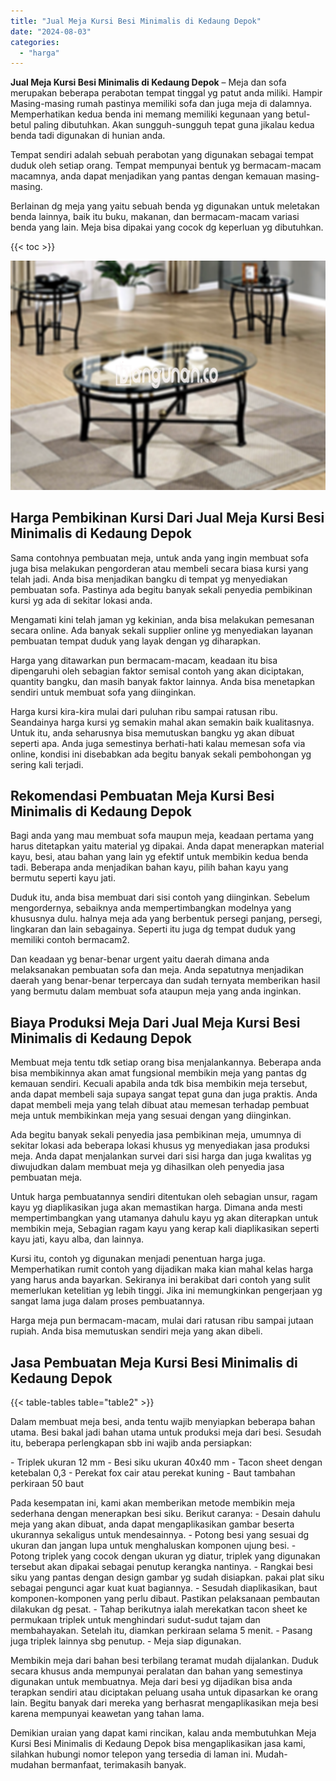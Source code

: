 ```yaml
---
title: "Jual Meja Kursi Besi Minimalis di Kedaung Depok"
date: "2024-08-03"
categories: 
  - "harga"
---
```


**Jual Meja Kursi Besi Minimalis di Kedaung Depok** – Meja dan sofa merupakan beberapa perabotan tempat tinggal yg patut anda miliki. Hampir Masing-masing rumah pastinya memiliki sofa dan juga meja di dalamnya. Memperhatikan kedua benda ini memang memiliki kegunaan yang betul-betul paling dibutuhkan. Akan sungguh-sungguh tepat guna jikalau kedua benda tadi digunakan di hunian anda.

Tempat sendiri adalah sebuah perabotan yang digunakan sebagai tempat duduk oleh setiap orang. Tempat mempunyai bentuk yg bermacam-macam macamnya, anda dapat menjadikan yang pantas dengan kemauan masing-masing.

Berlainan dg meja yang yaitu sebuah benda yg digunakan untuk meletakan benda lainnya, baik itu buku, makanan, dan bermacam-macam variasi benda yang lain. Meja bisa dipakai yang cocok dg keperluan yg dibutuhkan.

{{< toc >}}

![Jual Meja Kursi Besi Minimalis di Kedaung Depok](/images/jual-meja-besi-murah18.png)

## Harga Pembikinan Kursi Dari Jual Meja Kursi Besi Minimalis di Kedaung Depok

Sama contohnya pembuatan meja, untuk anda yang ingin membuat sofa juga bisa melakukan pengorderan atau membeli secara biasa kursi yang telah jadi. Anda bisa menjadikan bangku di tempat yg menyediakan pembuatan sofa. Pastinya ada begitu banyak sekali penyedia pembikinan kursi yg ada di sekitar lokasi anda.

Mengamati kini telah jaman yg kekinian, anda bisa melakukan pemesanan secara online. Ada banyak sekali supplier online yg menyediakan layanan pembuatan tempat duduk yang layak dengan yg diharapkan.

Harga yang ditawarkan pun bermacam-macam, keadaan itu bisa dipengaruhi oleh sebagian faktor semisal contoh yang akan diciptakan, quantity bangku, dan masih banyak faktor lainnya. Anda bisa menetapkan sendiri untuk membuat sofa yang diinginkan.

Harga kursi kira-kira mulai dari puluhan ribu sampai ratusan ribu. Seandainya harga kursi yg semakin mahal akan semakin baik kualitasnya. Untuk itu, anda seharusnya bisa memutuskan bangku yg akan dibuat seperti apa. Anda juga semestinya berhati-hati kalau memesan sofa via online, kondisi ini disebabkan ada begitu banyak sekali pembohongan yg sering kali terjadi.

## Rekomendasi Pembuatan Meja Kursi Besi Minimalis di Kedaung Depok

Bagi anda yang mau membuat sofa maupun meja, keadaan pertama yang harus ditetapkan yaitu material yg dipakai. Anda dapat menerapkan material kayu, besi, atau bahan yang lain yg efektif untuk membikin kedua benda tadi. Beberapa anda menjadikan bahan kayu, pilih bahan kayu yang bermutu seperti kayu jati.

Duduk itu, anda bisa membuat dari sisi contoh yang diinginkan. Sebelum mengordernya, sebaiknya anda mempertimbangkan modelnya yang khususnya dulu. halnya meja ada yang berbentuk persegi panjang, persegi, lingkaran dan lain sebagainya. Seperti itu juga dg tempat duduk yang memiliki contoh bermacam2.

Dan keadaan yg benar-benar urgent yaitu daerah dimana anda melaksanakan pembuatan sofa dan meja. Anda sepatutnya menjadikan daerah yang benar-benar terpercaya dan sudah ternyata memberikan hasil yang bermutu dalam membuat sofa ataupun meja yang anda inginkan.

## Biaya Produksi Meja Dari Jual Meja Kursi Besi Minimalis di Kedaung Depok

Membuat meja tentu tdk setiap orang bisa menjalankannya. Beberapa anda bisa membikinnya akan amat fungsional membikin meja yang pantas dg kemauan sendiri. Kecuali apabila anda tdk bisa membikin meja tersebut, anda dapat membeli saja supaya sangat tepat guna dan juga praktis. Anda dapat membeli meja yang telah dibuat atau memesan terhadap pembuat meja untuk membikinkan meja yang sesuai dengan yang diinginkan.

Ada begitu banyak sekali penyedia jasa pembikinan meja, umumnya di sekitar lokasi ada beberapa lokasi khusus yg menyediakan jasa produksi meja. Anda dapat menjalankan survei dari sisi harga dan juga kwalitas yg diwujudkan dalam membuat meja yg dihasilkan oleh penyedia jasa pembuatan meja.

Untuk harga pembuatannya sendiri ditentukan oleh sebagian unsur, ragam kayu yg diaplikasikan juga akan memastikan harga. Dimana anda mesti mempertimbangkan yang utamanya dahulu kayu yg akan diterapkan untuk membikin meja, Sebagian ragam kayu yang kerap kali diaplikasikan seperti kayu jati, kayu alba, dan lainnya.

Kursi itu, contoh yg digunakan menjadi penentuan harga juga. Memperhatikan rumit contoh yang dijadikan maka kian mahal kelas harga yang harus anda bayarkan. Sekiranya ini berakibat dari contoh yang sulit memerlukan ketelitian yg lebih tinggi. Jika ini memungkinkan pengerjaan yg sangat lama juga dalam proses pembuatannya.

Harga meja pun bermacam-macam, mulai dari ratusan ribu sampai jutaan rupiah. Anda bisa memutuskan sendiri meja yang akan dibeli.

## Jasa Pembuatan Meja Kursi Besi Minimalis di Kedaung Depok

{{< table-tables table="table2" >}}

Dalam membuat meja besi, anda tentu wajib menyiapkan beberapa bahan utama. Besi bakal jadi bahan utama untuk produksi meja dari besi. Sesudah itu, beberapa perlengkapan sbb ini wajib anda persiapkan:

\- Triplek ukuran 12 mm - Besi siku ukuran 40x40 mm - Tacon sheet dengan ketebalan 0,3 - Perekat fox cair atau perekat kuning - Baut tambahan perkiraan 50 baut

Pada kesempatan ini, kami akan memberikan metode membikin meja sederhana dengan menerapkan besi siku. Berikut caranya: - Desain dahulu meja yang akan dibuat, anda dapat mengaplikasikan gambar beserta ukurannya sekaligus untuk mendesainnya. - Potong besi yang sesuai dg ukuran dan jangan lupa untuk menghaluskan komponen ujung besi. - Potong triplek yang cocok dengan ukuran yg diatur, triplek yang digunakan tersebut akan dipakai sebagai penutup kerangka nantinya. - Rangkai besi siku yang pantas dengan design gambar yg sudah disiapkan. pakai plat siku sebagai pengunci agar kuat kuat bagiannya. - Sesudah diaplikasikan, baut komponen-komponen yang perlu dibaut. Pastikan pelaksanaan pembautan dilakukan dg pesat. - Tahap berikutnya ialah merekatkan tacon sheet ke permukaan triplek untuk menghindari sudut-sudut tajam dan membahayakan. Setelah itu, diamkan perkiraan selama 5 menit. - Pasang juga triplek lainnya sbg penutup. - Meja siap digunakan.

Membikin meja dari bahan besi terbilang teramat mudah dijalankan. Duduk secara khusus anda mempunyai peralatan dan bahan yang semestinya digunakan untuk membuatnya. Meja dari besi yg dijadikan bisa anda terapkan sendiri atau diciptakan peluang usaha untuk dipasarkan ke orang lain. Begitu banyak dari mereka yang berhasrat mengaplikasikan meja besi karena mempunyai keawetan yang tahan lama.

Demikian uraian yang dapat kami rincikan, kalau anda membutuhkan Meja Kursi Besi Minimalis di Kedaung Depok bisa mengaplikasikan jasa kami, silahkan hubungi nomor telepon yang tersedia di laman ini. Mudah-mudahan bermanfaat, terimakasih banyak.
